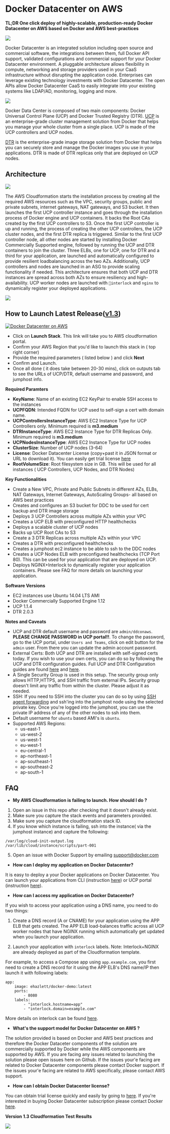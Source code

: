 # Docker Datacenter on AWS 

**TL;DR One click deploy of highly-scalable, production-ready Docker Datacenter on AWS based on Docker and AWS best-practices**


![](images/ui_0.png)

Docker Datacenter is an integrated solution including open source and commercial software, the integrations between them, full Docker API support, validated configurations and commercial support for your Docker Datacenter environment. A pluggable architecture allows flexibility in compute, networking and storage providers used in your CaaS infrastructure without disrupting the application code. Enterprises can leverage existing technology investments with Docker Datacenter. The open APIs allow Docker Datacenter CaaS to easily integrate into your existing systems like LDAP/AD, monitoring, logging and more.


![](images/design_0.png)

Docker Data Center is composed of two main components: Docker Universal Control Plane (UCP) and Docker Trusted Registry (DTR). [UCP](https://docs.docker.com/docker-trusted-registry/overview/) is an enterprise-grade cluster management solution from Docker that helps you manage your whole cluster from a single place. UCP is made of the UCP controllers and UCP nodes. 

[DTR](https://docs.docker.com/docker-trusted-registry/overview/) is the enterprise-grade image storage solution from Docker that helps you can securely store and manage the Docker images you use in your applications. DTR is made of DTR replicas only that are deployed on UCP nodes. 

## Architecture

![](images/design_3.png)

The AWS Cloudformation starts the installation process by creating all the required AWS resources such as the VPC, security groups, public and private subnets, internet gateways, NAT gateways, and S3 bucket. It then launches the first UCP controller instance and goes through the installation process of Docker engine and UCP containers. It backs the Root CAs created by the first UCP controllers to S3. Once the first UCP controller is up and running, the process of creating the other UCP controllers, the UCP cluster nodes, and the first DTR replica is triggered. Similar to the first UCP controller node, all other nodes are started by installing Docker Commercially Supported engine, followed by running the UCP and DTR containers to join the cluster. Three ELBs, one for UCP, one for DTR and a third for your application, are launched and automatically configured to provide resilient loadbalancing across the two AZs. Additionally, UCP controllers and nodes are launched in an ASG to provide scaling functionality if needed. This architecture ensures that both UCP and DTR instances are spread across both AZs to ensure resiliency and high-availability. UCP worker nodes are launched with `interlock` and `nginx` to dynamically register your deployed applications. 


![](images/design_2.png)

## How to Launch Latest Release([v1.3](https://github.com/nicolaka/ddc-aws/releases/tag/v1.3))

[![Docker Datacenter on AWS](https://s3.amazonaws.com/cloudformation-examples/cloudformation-launch-stack.png)](https://console.aws.amazon.com/cloudformation/home?#/stacks/new?stackName=DockerDatacenter&templateURL=https://s3-us-west-2.amazonaws.com/ddc-on-aws-public/ddc_on_aws.json)


- Click on **Launch Stack**. This link will take you to AWS cloudformation portal.
- Confirm your AWS Region that you'd like to launch this stack in ( top right corner)
- Provide the required parameters ( listed below ) and click **Next**
- Confirm and Launch.
- Once all done ( it does take between 20-30 mins), click on outputs tab to see the URLs of UCP/DTR, default username and password, and jumphost info.


**Required Paramters**

- **KeyName**: Name of an existing EC2 KeyPair to enable SSH access to the instances
- **UCPFQDN**: Intended FQDN for UCP used to self-sign a cert with domain name. 
- **UCPControllersInstanceType**: AWS EC2 Instance Type for UCP Controllers only. Minimum required is **m3.medium**
- **DTRInstanceType**: AWS EC2 Instance Type for DTR Replicas Only. Minimum required is **m3.medium**
- **UCPNodesInstanceType**: AWS EC2 Instance Type for UCP nodes
- **ClusterSize**: Number of UCP nodes (3-64)
- **License**: Docker Datacenter License (copy+past it in JSON format or URL to download it). You can easily get trial license [here](https://store.docker.com/bundles/docker-datacenter)
- **RootVolumeSize**: Root filesystem size in GB. This will be used for all instances ( UCP Controllers, UCP Nodes, and DTR Nodes)

**Key Functionalities**

- Create a New VPC, Private and Public Subnets in different AZs, ELBs, NAT Gateways, Internet Gateways, AutoScaling Groups- all based on AWS best practices
- Creates and configures an S3 bucket for DDC to be used for cert backup and DTR image storage
- Deploys 3 UCP Controllers across multiple AZs  within your VPC
- Creates a UCP ELB with preconfigured HTTP healthchecks
- Deploys a scalable cluster of UCP nodes
- Backs up UCP Root CAs to S3
- Create a 3 DTR Replicas across multiple AZs within your VPC
- Creates a DTR with preconfigured healthchecks
- Creates a jumphost ec2 instance to be able to ssh to the DDC nodes
- Creates a UCP Nodes ELB with preconfigured healthchecks (TCP Port 80). This can be used for your application that are deployed on UCP. 
- Deploys NGINX+Interlock to dynamically register your application containers. Please see FAQ for more details on launching your application. 

**Software Versions**

- EC2 instances use Ubuntu 14.04 LTS AMI
- Docker Commercially Supported Engine 1.12
- UCP 1.1.4
- DTR 2.0.3

**Notes and Caveats**

- UCP and DTR default username and password are `admin/ddconaws`. **PLEASE CHANGE PASSWORD in UCP portal!!**. To change the password, go to the UCP portal, under `Users and Teams`, click on edit button for the `admin` user. From there you can update the admin account password.
- External Certs: Both UCP and DTR are installed with self-signed certs today. If you wish to use your own certs, you can do so by following the UCP and DTR configuration guides. Full UCP and DTR Configuration guides are found [here](https://docs.docker.com/ucp/configuration/use-externally-signed-certs/) and [here](https://docs.docker.com/docker-trusted-registry/configure/configuration/).
-  A Single Security Group is used in this setup. The security group only allows HTTP,HTTPS, and SSH traffic from external IPs. Security group doesn't limit any traffic from within the cluster. Please adjust it as needed. 
- SSH: If you need to SSH into the cluster you can do so by using [SSH agent forwarding](https://developer.github.com/guides/using-ssh-agent-forwarding/) and ssh'ing into the jumphost node using the selected private key. Once you're logged into the jumphost, you can use the private IP address of any of the other nodes to ssh into them. 
- Default username for `ubuntu` based AMI's is `ubuntu`.
- Supported AWS Regions: 
	- us-east-1
	- us-west-2
	- us-west-1
	- eu-west-1
	- eu-central-1 
	- ap-northeast-1
	- ap-southeast-1
	- ap-southeast-2
	- ap-south-1

## FAQ

- **My AWS Cloudformation is failing to launch. How should I do ?**

1. Open an issue in this repo after checking that it doesn't already exist.
2. Make sure you capture the stack events and parameters provided. 
3. Make sure you capture the cloudformation stack ID.
4. If you know which instance is failing, ssh into the instance( via the jumphost instance) and capture the following:

```
/var/log/cloud-init-output.log
/var/lib/cloud/instance/scripts/part-001
```

5. Open an issue with Docker Support by emailing support@docker.com


- **How can I deploy my application on Docker Datacenter?**

It is easy to deploy a your Docker applications on Docker Datacenter. You can launch your applications from CLI (instruction [here](https://docs.docker.com/ucp/applications/deploy-app-cli/)) or UCP portal (instruction [here](https://docs.docker.com/ucp/applications/deploy-app-ui/)).

- **How can I access my application on Docker Datacenter?**

If you wish to access your application using a DNS name, you need to do two things:

1. Create a DNS record (A or CNAME) for your application using the APP ELB that gets created. The APP ELB load-balances traffic across all UCP worker nodes that have NGINX running which automatically get updated when you launch your application.

2. Launch your application with `interlock` labels. Note: Interlock+NGINX are already deployed as part of the Cloudformation template. 

For example, to access a Compose app using `app.example.com`, you first need to create a DNS record for it using the APP ELB's DNS name/IP then launch it with following labels:

```
app:
    image: ehazlett/docker-demo:latest
    ports:
        - 8080
    labels:
        - "interlock.hostname=app"
        - "interlock.domain=example.com"
```

More details on interlock can be found [here](https://github.com/ehazlett/interlock). 


- **What's the support model for Docker Datacenter on AWS ?**

The solution provided is based on Docker and AWS best practices and therefore the Docker Dataceter components of the solution are commercially supported by Docker  while the AWS components are supported by AWS. If you are facing any issues related to launching the solution please open issues here on Github. If the issues your'e facing are related to Docker Datacenter components please contact Docker support. If the issues your'e facing are related to AWS specifically, please contact AWS support.

- **How can I obtain Docker Datacenter license?**

You can obtain trial license quickly and easily by going to [here](https://store.docker.com/bundles/docker-datacenter). If you're interested in buying Docker Datacenter subscription please contact Docker [here](https://goto.docker.com/contact-us.html).

**Version 1.3 Cloudformation Test Results**

![](images/v1.3_test_results.png)










